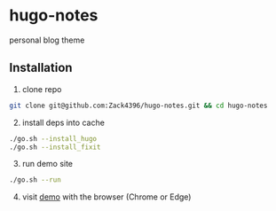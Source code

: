 [demo]: http://localhost:1313

# hugo-notes
personal blog theme


## Installation

1. clone repo

```bash
git clone git@github.com:Zack4396/hugo-notes.git && cd hugo-notes
```
2. install deps into cache

```bash
./go.sh --install_hugo
./go.sh --install_fixit
```

3. run demo site
```bash
./go.sh --run
```

4. visit [demo] with the browser (Chrome or Edge)
